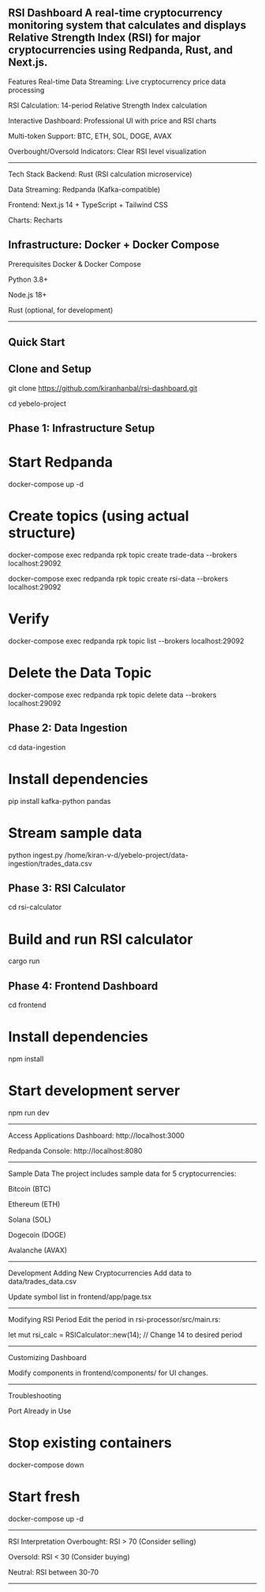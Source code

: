 RSI Dashboard
A real-time cryptocurrency monitoring system that calculates and displays Relative Strength Index (RSI) for major cryptocurrencies using Redpanda, Rust, and Next.js.
---------------------------------------------------

Features
Real-time Data Streaming: Live cryptocurrency price data processing

RSI Calculation: 14-period Relative Strength Index calculation

Interactive Dashboard: Professional UI with price and RSI charts

Multi-token Support: BTC, ETH, SOL, DOGE, AVAX

Overbought/Oversold Indicators: Clear RSI level visualization

----------------------------------------------

Tech Stack
Backend: Rust (RSI calculation microservice)

Data Streaming: Redpanda (Kafka-compatible)

Frontend: Next.js 14 + TypeScript + Tailwind CSS

Charts: Recharts

Infrastructure: Docker + Docker Compose
----------------------------------------

Prerequisites
Docker & Docker Compose

Python 3.8+

Node.js 18+

Rust (optional, for development)

-------------------------------------

Quick Start
---------------------------------------------------


Clone and Setup
   ---------------------------------------------------

git clone https://github.com/kiranhanbal/rsi-dashboard.git

cd yebelo-project

Phase 1: Infrastructure Setup
 ---------------------------------------------------
   

# Start Redpanda
docker-compose up -d

# Create topics (using actual structure)
docker-compose exec redpanda rpk topic create trade-data --brokers localhost:29092

docker-compose exec redpanda rpk topic create rsi-data --brokers localhost:29092

# Verify
docker-compose exec redpanda rpk topic list --brokers localhost:29092

# Delete the Data Topic
docker-compose exec redpanda rpk topic delete data --brokers localhost:29092

Phase 2: Data Ingestion
---------------------------------------------------

cd data-ingestion

# Install dependencies
pip install kafka-python pandas

# Stream sample data
python ingest.py /home/kiran-v-d/yebelo-project/data-ingestion/trades_data.csv

Phase 3: RSI Calculator
---------------------------------------------------


cd rsi-calculator

# Build and run RSI calculator
cargo run

Phase 4: Frontend Dashboard
---------------------------------------------------


cd frontend

# Install dependencies
npm install

# Start development server
npm run dev

------------------------------------------
Access Applications
Dashboard: http://localhost:3000

Redpanda Console: http://localhost:8080

-------------------------------------------
Sample Data
The project includes sample data for 5 cryptocurrencies:

Bitcoin (BTC)

Ethereum (ETH)

Solana (SOL)

Dogecoin (DOGE)

Avalanche (AVAX)

----------------------------------------------
Development
Adding New Cryptocurrencies
Add data to data/trades_data.csv

Update symbol list in frontend/app/page.tsx

---------------------------------------------

Modifying RSI Period
Edit the period in rsi-processor/src/main.rs:

let mut rsi_calc = RSICalculator::new(14); // Change 14 to desired period

------------------------------------------------------------------

Customizing Dashboard

Modify components in frontend/components/ for UI changes.

-----------------------------------------------------------------

Troubleshooting

Port Already in Use

# Stop existing containers
docker-compose down

# Start fresh
docker-compose up -d

----------------------------------
RSI Interpretation
Overbought: RSI > 70 (Consider selling)

Oversold: RSI < 30 (Consider buying)

Neutral: RSI between 30-70

-----------------------------------------
